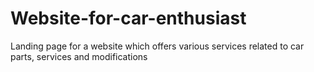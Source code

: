 # Website-for-car-enthusiast
Landing page for a website which offers various services related to car parts, services and modifications
